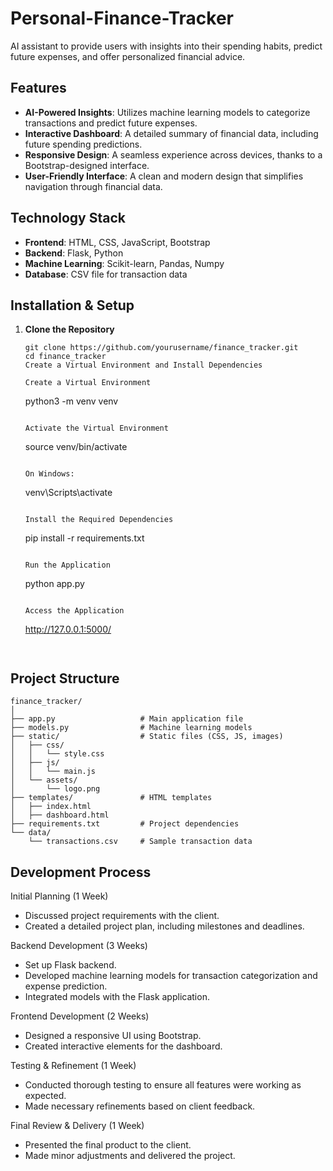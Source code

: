 # Personal-Finance-Tracker
 AI assistant to provide users with insights into their spending habits, predict future expenses, and offer personalized financial advice.

 
**Features**
---------

- **AI-Powered Insights**: Utilizes machine learning models to categorize transactions and predict future expenses.
- **Interactive Dashboard**: A detailed summary of financial data, including future spending predictions.
- **Responsive Design**: A seamless experience across devices, thanks to a Bootstrap-designed interface.
- **User-Friendly Interface**: A clean and modern design that simplifies navigation through financial data.

**Technology Stack**
--------------

- **Frontend**: HTML, CSS, JavaScript, Bootstrap
- **Backend**: Flask, Python
- **Machine Learning**: Scikit-learn, Pandas, Numpy
- **Database**: CSV file for transaction data

**Installation & Setup**
-------------------

1. **Clone the Repository**

   ```
   git clone https://github.com/yourusername/finance_tracker.git
   cd finance_tracker
   Create a Virtual Environment and Install Dependencies

   Create a Virtual Environment

   ```
   python3 -m venv venv
   ```

   Activate the Virtual Environment

   ```
   source venv/bin/activate
   ```

   On Windows:

   ```
   venv\Scripts\activate
   ```

   Install the Required Dependencies

   ```
   pip install -r requirements.txt
   ```

   Run the Application

   ```
   python app.py
   ```

   Access the Application

   ```
   http://127.0.0.1:5000/
   ```


**Project Structure**
------------------

```
finance_tracker/
│
├── app.py                   # Main application file
├── models.py                # Machine learning models
├── static/                  # Static files (CSS, JS, images)
│   ├── css/
│   │   └── style.css
│   ├── js/
│   │   └── main.js
│   └── assets/
│       └── logo.png
├── templates/               # HTML templates
│   ├── index.html
│   ├── dashboard.html
├── requirements.txt         # Project dependencies
└── data/
    └── transactions.csv     # Sample transaction data
```

**Development Process**
---------------------

Initial Planning (1 Week)

* Discussed project requirements with the client.
* Created a detailed project plan, including milestones and deadlines.

Backend Development (3 Weeks)

* Set up Flask backend.
* Developed machine learning models for transaction categorization and expense prediction.
* Integrated models with the Flask application.

Frontend Development (2 Weeks)

* Designed a responsive UI using Bootstrap.
* Created interactive elements for the dashboard.

Testing & Refinement (1 Week)

* Conducted thorough testing to ensure all features were working as expected.
* Made necessary refinements based on client feedback.

Final Review & Delivery (1 Week)

* Presented the final product to the client.
* Made minor adjustments and delivered the project.
